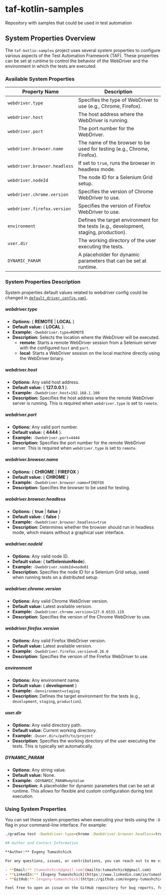 # taf-kotlin-samples

Repository with samples that could be used in test automation

## System Properties Overview

The `taf-kotlin-samples` project uses several system properties to configure various aspects of the Test Automation
Framework (TAF). These properties can be set at runtime to control the behavior of the WebDriver and the environment in
which the tests are executed.

### Available System Properties

| Property Name                | Description                                                                            |
|------------------------------|----------------------------------------------------------------------------------------|
| `webdriver.type`             | Specifies the type of WebDriver to use (e.g., Chrome, Firefox).                        |
| `webdriver.host`             | The host address where the WebDriver is running.                                       |
| `webdriver.port`             | The port number for the WebDriver.                                                     |
| `webdriver.browser.name`     | The name of the browser to be used for testing (e.g., Chrome, Firefox).                |
| `webdriver.browser.headless` | If set to `true`, runs the browser in headless mode.                                   |
| `webdriver.nodeId`           | The node ID for a Selenium Grid setup.                                                 |
| `webdriver.chrome.version`   | Specifies the version of Chrome WebDriver to use.                                      |
| `webdriver.firefox.version`  | Specifies the version of Firefox WebDriver to use.                                     |
| `environment`                | Defines the target environment for the tests (e.g., development, staging, production). |
| `user.dir`                   | The working directory of the user executing the tests.                                 |
| `DYNAMIC_PARAM`              | A placeholder for dynamic parameters that can be set at runtime.                       |

### System Properties Description

System properties default values related to webdriver config could be changed
in [`default_driver_config.yaml`](ui_selenide/src/test/resources/driver/default_driver_config.yaml).

##### webdriver.type

- **Options:** { **REMOTE** | **LOCAL** }
- **Default value:** { **LOCAL** }.
- **Example:** `-Dwebdriver.type=REMOTE`
- **Description:** Selects the location where the WebDriver will be executed.
    - **remote**: Starts a remote WebDriver session from a Selenium server with the configured `host` and `port`.
    - **local**: Starts a WebDriver session on the local machine directly using the WebDriver binary.

##### webdriver.host

- **Options:** Any valid host address.
- **Default value:** { **127.0.0.1** }.
- **Example:** `-Dwebdriver.host=192.168.1.100`
- **Description:** Specifies the host address where the remote WebDriver server is running. This is required
  when `webdriver.type` is set to `remote`.

##### webdriver.port

- **Options:** Any valid port number.
- **Default value:** { **4444** }.
- **Example:** `-Dwebdriver.port=4444`
- **Description:** Specifies the port number for the remote WebDriver server. This is required when `webdriver.type` is
  set to `remote`.

##### webdriver.browser.name

- **Options:** { **CHROME** | **FIREFOX** }
- **Default value:** { **CHROME** }
- **Example:** `-Dwebdriver.browser.name=FIREFOX`
- **Description:** Specifies the browser to be used for testing.

##### webdriver.browser.headless

- **Options:** { **true** | **false** }
- **Default value:** { **false** }
- **Example:** `-Dwebdriver.browser.headless=true`
- **Description:** Determines whether the browser should run in headless mode, which means without a graphical user
  interface.

##### webdriver.nodeId

- **Options:** Any valid node ID.
- **Default value:** { **tafSeleniumNode**}.
- **Example:** `-Dwebdriver.nodeId=node01`
- **Description:** Specifies the node ID for a Selenium Grid setup, used when running tests on a distributed setup.

##### webdriver.chrome.version

- **Options:** Any valid Chrome WebDriver version.
- **Default value:** Latest available version.
- **Example:** `-Dwebdriver.chrome.version=127.0.6533.119`
- **Description:** Specifies the version of the Chrome WebDriver to use.

##### webdriver.firefox.version

- **Options:** Any valid Firefox WebDriver version.
- **Default value:** Latest available version.
- **Example:** `-Dwebdriver.firefox.version=0.26.0`
- **Description:** Specifies the version of the Firefox WebDriver to use.

##### environment

- **Options:** Any environment name.
- **Default value:** { **development** }
- **Example:** `-Denvironment=staging`
- **Description:** Defines the target environment for the tests (e.g., `development`, `staging`, `production`).

##### user.dir

- **Options:** Any valid directory path.
- **Default value:** Current working directory.
- **Example:** `-Duser.dir=/path/to/project`
- **Description:** Specifies the working directory of the user executing the tests. This is typically set automatically.

##### DYNAMIC_PARAM

- **Options:** Any string value.
- **Default value:** None.
- **Example:** `-DDYNAMIC_PARAM=myValue`
- **Description:** A placeholder for dynamic parameters that can be set at runtime. This allows for flexible and custom
  configuration during test execution.

### Using System Properties

You can set these system properties when executing your tests using the `-D` flag in your command-line interface. For
example:

```bash
./gradlew test -Dwebdriver.type=chrome -Dwebdriver.browser.headless=true

## Author and Contact Information

**Author:** Evgeny Tumashchick

For any questions, issues, or contributions, you can reach out to me via:

- **Email:** [tumashchick@gmail.com](mailto:tumashchick@gmail.com)
- **LinkedIn:** [Evgeny Tumashchick](https://www.linkedin.com/in/tumashchick-yauhen/)
- **GitHub:** [evgeny-tumashchick](https://github.com/evgeny-tumashchick/evgeny-tumashchick)

Feel free to open an issue on the GitHub repository for bug reports, feature requests, or any other inquiries.